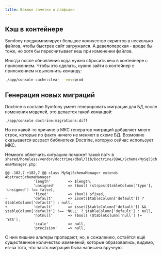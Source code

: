 ```yaml
---
title: Важные заметки и лайфхаки
---
```


## Кэш в контейнере

Symfony предкомпилирует большое количество скриптов в несколько файлов, чтобы быстрее сайт загружался. А девелоперская - вроде бы тоже, но хотя бы пересчитывает кеш при изменении файлов.

Иногда после обновления кода нужно сбросить кеш в контейнере с приложением. Чтобы это сделать, нужно зайти в контейнер с приложением и выполнить команду:

``` bash
./app/console cache:clear --env=prod
```

## Генерация новых миграций

Doctrine в составе Symfony умеет генерировать миграции для БД после изменения моделей, это делается такой командой:
```shell script
./app/console doctrine:migrations:diff
```
Но по какой-то причине в МКС генератор миграций добавляет много строк, которые по факту ничего не меняют в схеме БД.
Возможно сказывается возраст библиотеки Doctrine, которую сейчас использует МКС.

Немного облегчить ситуацию поможет такой патч в `shared/homeless/vendor/doctrine/dbal/lib/Doctrine/DBAL/Schema/MySqlSchemaManager.php`:
```git
@@ -182,7 +182,7 @@ class MySqlSchemaManager extends AbstractSchemaManager
             'length'        => $length,
             'unsigned'      => (bool) (strpos($tableColumn['type'], 'unsigned') !== false),
             'fixed'         => (bool) $fixed,
-            'default'       => isset($tableColumn['default']) ? $tableColumn['default'] : null,
+            'default'       => isset($tableColumn['default']) && $tableColumn['default'] !== 'NULL' ? $tableColumn['default'] : null,
             'notnull'       => (bool) ($tableColumn['null'] != 'YES'),
             'scale'         => null,
             'precision'     => null,
```
С ним лишние альтеры пропадают, но, к сожалению, остаётся ещё существенное количество изменений,
которые образовались, видимо, из-за того, что часть миграций была написана вручную.